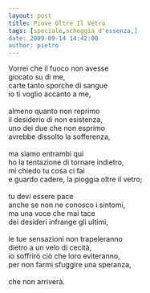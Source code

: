 ```yaml
---
layout: post
title: Piove Oltre Il Vetro
tags: [speciale,scheggia d'essenza,]
date: 2009-09-14 14:42:00
author: pietro
---
```

Vorrei che il fuoco non avesse<br/>giocato su di me,<br/>carte tanto sporche di sangue<br/>io ti voglio accanto a me,<br/><br/>almeno quanto non reprimo<br/>il desiderio di non esistenza,<br/>uno dei due che non esprimo<br/>avrebbe dissolto la sofferenza,<br/><br/>ma siamo entrambi qui<br/>ho la tentazione di tornare indietro,<br/>mi chiedo tu cosa ci fai<br/>e guardo cadere, la pioggia oltre il vetro;<br/><br/>tu devi essere pace<br/>anche se non ne conosco i sintomi,<br/>ma una voce che mai tace<br/>dei desideri infrange gli ultimi,<br/><br/>le tue sensazioni non trapeleranno<br/>dietro a un velo di cecità,<br/>io soffrirò ciò che loro eviteranno,<br/>per non farmi sfuggire una speranza,<br/><br/>che non arriverà.
